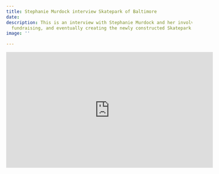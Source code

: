 ```yaml
---
title: Stephanie Murdock interview Skatepark of Baltimore
date: 
description: This is an interview with Stephanie Murdock and her involvement organizing,
  fundraising, and eventually creating the newly constructed Skatepark of Baltimore
image: ''

---
```

<iframe width="560" height="315" src="https://www.youtube.com/embed/oKY5ukVBdCI" title="YouTube video player" frameborder="0" allow="accelerometer; autoplay; clipboard-write; encrypted-media; gyroscope; picture-in-picture" allowfullscreen></iframe>